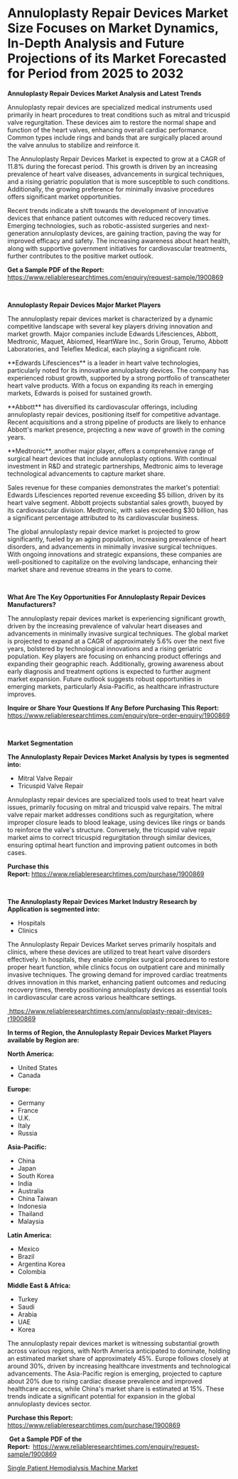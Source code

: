 <p><h1>Annuloplasty Repair Devices Market Size Focuses on Market Dynamics, In-Depth Analysis and Future Projections of its Market Forecasted for Period from 2025 to 2032</h1></p><p><strong>Annuloplasty Repair Devices Market Analysis and Latest Trends</strong></p>
<p><p>Annuloplasty repair devices are specialized medical instruments used primarily in heart procedures to treat conditions such as mitral and tricuspid valve regurgitation. These devices aim to restore the normal shape and function of the heart valves, enhancing overall cardiac performance. Common types include rings and bands that are surgically placed around the valve annulus to stabilize and reinforce it.</p><p>The Annuloplasty Repair Devices Market is expected to grow at a CAGR of 11.8% during the forecast period. This growth is driven by an increasing prevalence of heart valve diseases, advancements in surgical techniques, and a rising geriatric population that is more susceptible to such conditions. Additionally, the growing preference for minimally invasive procedures offers significant market opportunities. </p><p>Recent trends indicate a shift towards the development of innovative devices that enhance patient outcomes with reduced recovery times. Emerging technologies, such as robotic-assisted surgeries and next-generation annuloplasty devices, are gaining traction, paving the way for improved efficacy and safety. The increasing awareness about heart health, along with supportive government initiatives for cardiovascular treatments, further contributes to the positive market outlook.</p></p>
<p><strong>Get a Sample PDF of the Report:&nbsp;</strong> <a href="https://www.reliableresearchtimes.com/enquiry/request-sample/1900869?utm_campaign=2956&utm_medium=2&utm_source=Github&utm_content=ia&utm_term=05032025&utm_id=annuloplasty-repair-devices">https://www.reliableresearchtimes.com/enquiry/request-sample/1900869</a></p>
<p>&nbsp;</p>
<p><strong>Annuloplasty Repair Devices Major Market Players</strong></p>
<p><p>The annuloplasty repair devices market is characterized by a dynamic competitive landscape with several key players driving innovation and market growth. Major companies include Edwards Lifesciences, Abbott, Medtronic, Maquet, Abiomed, HeartWare Inc., Sorin Group, Terumo, Abbott Laboratories, and Teleflex Medical, each playing a significant role.</p><p>**Edwards Lifesciences** is a leader in heart valve technologies, particularly noted for its innovative annuloplasty devices. The company has experienced robust growth, supported by a strong portfolio of transcatheter heart valve products. With a focus on expanding its reach in emerging markets, Edwards is poised for sustained growth.</p><p>**Abbott** has diversified its cardiovascular offerings, including annuloplasty repair devices, positioning itself for competitive advantage. Recent acquisitions and a strong pipeline of products are likely to enhance Abbott's market presence, projecting a new wave of growth in the coming years.</p><p>**Medtronic**, another major player, offers a comprehensive range of surgical heart devices that include annuloplasty options. With continual investment in R&D and strategic partnerships, Medtronic aims to leverage technological advancements to capture market share.</p><p>Sales revenue for these companies demonstrates the market's potential: Edwards Lifesciences reported revenue exceeding $5 billion, driven by its heart valve segment. Abbott projects substantial sales growth, buoyed by its cardiovascular division. Medtronic, with sales exceeding $30 billion, has a significant percentage attributed to its cardiovascular business.</p><p>The global annuloplasty repair device market is projected to grow significantly, fueled by an aging population, increasing prevalence of heart disorders, and advancements in minimally invasive surgical techniques. With ongoing innovations and strategic expansions, these companies are well-positioned to capitalize on the evolving landscape, enhancing their market share and revenue streams in the years to come.</p></p>
<p>&nbsp;</p>
<p><strong>What Are The Key Opportunities For Annuloplasty Repair Devices Manufacturers?</strong></p>
<p><p>The annuloplasty repair devices market is experiencing significant growth, driven by the increasing prevalence of valvular heart diseases and advancements in minimally invasive surgical techniques. The global market is projected to expand at a CAGR of approximately 5.6% over the next five years, bolstered by technological innovations and a rising geriatric population. Key players are focusing on enhancing product offerings and expanding their geographic reach. Additionally, growing awareness about early diagnosis and treatment options is expected to further augment market expansion. Future outlook suggests robust opportunities in emerging markets, particularly Asia-Pacific, as healthcare infrastructure improves.</p></p>
<p><strong>Inquire or Share Your Questions If Any Before Purchasing This Report:</strong> <a href="https://www.reliableresearchtimes.com/enquiry/pre-order-enquiry/1900869?utm_campaign=2956&utm_medium=2&utm_source=Github&utm_content=ia&utm_term=05032025&utm_id=annuloplasty-repair-devices">https://www.reliableresearchtimes.com/enquiry/pre-order-enquiry/1900869</a></p>
<p>&nbsp;</p>
<p><strong>Market Segmentation</strong></p>
<p><strong>The Annuloplasty Repair Devices Market Analysis by types is segmented into:</strong></p>
<p><ul><li>Mitral Valve Repair</li><li>Tricuspid Valve Repair</li></ul></p>
<p><p>Annuloplasty repair devices are specialized tools used to treat heart valve issues, primarily focusing on mitral and tricuspid valve repairs. The mitral valve repair market addresses conditions such as regurgitation, where improper closure leads to blood leakage, using devices like rings or bands to reinforce the valve's structure. Conversely, the tricuspid valve repair market aims to correct tricuspid regurgitation through similar devices, ensuring optimal heart function and improving patient outcomes in both cases.</p></p>
<p><strong>Purchase this Report:&nbsp;</strong><a href="https://www.reliableresearchtimes.com/purchase/1900869?utm_campaign=2956&utm_medium=2&utm_source=Github&utm_content=ia&utm_term=05032025&utm_id=annuloplasty-repair-devices">https://www.reliableresearchtimes.com/purchase/1900869</a></p>
<p>&nbsp;</p>
<p><strong>The Annuloplasty Repair Devices Market Industry Research by Application is segmented into:</strong></p>
<p><ul><li>Hospitals</li><li>Clinics</li></ul></p>
<p><p>The Annuloplasty Repair Devices Market serves primarily hospitals and clinics, where these devices are utilized to treat heart valve disorders effectively. In hospitals, they enable complex surgical procedures to restore proper heart function, while clinics focus on outpatient care and minimally invasive techniques. The growing demand for improved cardiac treatments drives innovation in this market, enhancing patient outcomes and reducing recovery times, thereby positioning annuloplasty devices as essential tools in cardiovascular care across various healthcare settings.</p></p>
<p><a href="https://www.reliableresearchtimes.com/annuloplasty-repair-devices-r1900869?utm_campaign=2956&utm_medium=2&utm_source=Github&utm_content=ia&utm_term=05032025&utm_id=annuloplasty-repair-devices">&nbsp;https://www.reliableresearchtimes.com/annuloplasty-repair-devices-r1900869</a></p>
<p><strong>In terms of Region, the Annuloplasty Repair Devices Market Players available by Region are:</strong></p>
<p>
    <p> <strong> North America: </strong>
        <ul>
            <li>United States</li>
            <li>Canada</li>
        </ul>
        </p> 
    <p> <strong> Europe: </strong>
        <ul>
            <li>Germany</li>
            <li>France</li>
            <li>U.K.</li>
            <li>Italy</li>
            <li>Russia</li>
        </ul>
        </p> 
    <p> <strong> Asia-Pacific: </strong>
        <ul>
            <li>China</li>
            <li>Japan</li>
            <li>South Korea</li>
            <li>India</li>
            <li>Australia</li>
            <li>China Taiwan</li>
            <li>Indonesia</li>
            <li>Thailand</li>
            <li>Malaysia</li>
        </ul>
        </p> 
    <p> <strong> Latin America: </strong>
        <ul>
            <li>Mexico</li>
            <li>Brazil</li>
            <li>Argentina Korea</li>
            <li>Colombia</li>
        </ul>
        </p> 
    <p> <strong> Middle East & Africa: </strong>
        <ul>
            <li>Turkey</li>
            <li>Saudi</li>
            <li>Arabia</li>
            <li>UAE</li>
            <li>Korea</li>
        </ul>
    </p>
    </p>
<p><p>The annuloplasty repair devices market is witnessing substantial growth across various regions, with North America anticipated to dominate, holding an estimated market share of approximately 45%. Europe follows closely at around 30%, driven by increasing healthcare investments and technological advancements. The Asia-Pacific region is emerging, projected to capture about 20% due to rising cardiac disease prevalence and improved healthcare access, while China's market share is estimated at 15%. These trends indicate a significant potential for expansion in the global annuloplasty devices sector.</p></p>
<p><strong>Purchase this Report: </strong><a href="https://www.reliableresearchtimes.com/purchase/1900869?utm_campaign=2956&utm_medium=2&utm_source=Github&utm_content=ia&utm_term=05032025&utm_id=annuloplasty-repair-devices">https://www.reliableresearchtimes.com/purchase/1900869</a></p>
<p>&nbsp;<strong>Get a Sample PDF of the Report:&nbsp;&nbsp;</strong><a href="https://www.reliableresearchtimes.com/enquiry/request-sample/1900869?utm_campaign=2956&utm_medium=2&utm_source=Github&utm_content=ia&utm_term=05032025&utm_id=annuloplasty-repair-devices">https://www.reliableresearchtimes.com/enquiry/request-sample/1900869</a></p>
<p><strong></strong></p>
<p><p><a href="https://github.com/ziogaskangui96/Market-Research-Report-List-1/blob/main/single-patient-hemodialysis-machine-market.md?utm_campaign=2956&utm_medium=2&utm_source=Github&utm_content=ia&utm_term=05032025&utm_id=annuloplasty-repair-devices">Single Patient Hemodialysis Machine Market</a></p></p>